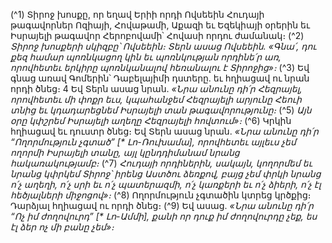 
(^1) Տիրոջ խոսքը, որ եղավ Երիի որդի Ովսեեին Հուդայի թագավորներ Ոզիայի, Հովաթամի, Աքազի եւ Եզեկիայի
օրերին եւ Իսրայելի թագավոր Հերոբովամի՝ Հովասի որդու ժամանակ։
(^2) _Տիրոջ խոսքերի սկիզբը՝ Ովսեեին։ Տերն ասաց Ովսեեին.
«Գնա՛, դու քեզ համար պոռնկացող կին
եւ պոռնկության որդինե՛ր առ,
որովհետեւ երկիրը պոռնկանալով հեռանալու է Տիրոջից»։_
(^3) Եվ գնաց առավ Գոմերին՝ Դաբելայիմի դստերը. եւ հղիացավ ու նրան որդի ծնեց։ 4 Եվ Տերն ասաց նրան.
_«Նրա անունը դի՛ր Հեզրայել,
որովհետեւ մի փոքր եւս,
կպահանջեմ Հեզրայելի արյունը Հեուի տնից
եւ կդադարեցնեմ Իսրայելի տան թագավորությունը։_
(^5) _Այն օրը կփշրեմ Իսրայելի աղեղը Հեզրայելի հովտում»։_
(^6) Կրկին հղիացավ եւ դուստր ծնեց։ Եվ Տերն ասաց նրան.
_«Նրա անունը դի՛ր “Ողորմություն չգտած” [* Լո-Ռուխամա],
որովհետեւ այլեւս չեմ ողորմի Իսրայելի տանը,
այլ կընդդիմանամ նրանց հակառակությամբ։_
(^7) _Հուդայի որդիներին, սակայն, կողորմեմ
եւ նրանց կփրկեմ Տիրոջ՝ իրենց Աստծու ձեռքով,
բայց չեմ փրկի նրանց ո՛չ աղեղի,
ո՛չ սրի եւ ո՛չ պատերազմի, ո՛չ կառքերի
եւ ո՛չ ձիերի, ո՛չ էլ հեծյալների միջոցով»։_
(^8) Ողորմություն չգտածին կտրեց կրծքից։ Դարձյալ հղիացավ ու որդի ծնեց։
(^9) Եվ ասաց.
_«Նրա անունը դի՛ր “Ոչ իմ ժողովուրդ” [* Լո-Ամմի],
քանի որ դուք իմ ժողովուրդը չեք,
ես էլ ձեր ոչ մի բանը չեմ»։_
